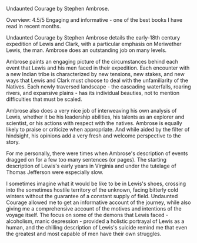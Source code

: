 Undaunted Courage by Stephen Ambrose. 

Overview: 4.5/5 Engaging and informative - one of the best books I have read in recent months. 

Undaunted Courage by Stephen Ambrose details the early-18th century expedition of Lewis and Clark, with a particular emphasis on Meriwether Lewis, the man. Ambrose does an outstanding job on many levels. 

Ambrose paints an engaging picture of the circumstances behind each event that Lewis and his men faced in their expedition. Each encounter with a new Indian tribe is characterized by new tensions, new stakes, and new ways that Lewis and Clark must choose to deal with the unfamiliarity of the Natives. Each newly traversed landscape - the cascading waterfalls, roaring rivers, and expansive plains - has its individual beauties, not to mention difficulties that must be scaled.

Ambrose also does a very nice job of interweaving his own analysis of Lewis, whether it be his leadership abilities, his talents as an explorer and scientist, or his actions with respect with the natives.  Ambrose is equally likely to praise or criticize when appropriate. And while aided by the filter of hindsight, his opinions add a very fresh and welcome perspective to the story.  

For me personally, there were times when Ambrose's description of events dragged on for a few too many sentences (or pages). The starting description of Lewis's early years in Virginia and under the tutelage of Thomas Jefferson were especially slow. 

I sometimes imagine what it would be like to be in Lewis's shoes, crossing into the sometimes hostile territory of the unknown, facing bitterly cold winters without the guarantee of a constant supply of field. Undaunted Courage allowed me to get an informative account of the journey, while also giving me a comprehensive account of the motives and intentions of the voyage itself. The focus on some of the demons that Lewis faced - alcoholism, manic depression - provided a holistic portrayal of Lewis as a human, and the chilling description of Lewis's suicide remind me that even the greatest and most capable of men have their own struggles. 